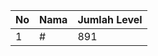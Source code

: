 | No | Nama            | Jumlah Level |
|----|-----------------|--------------|
| 1  | #    |    891        |
